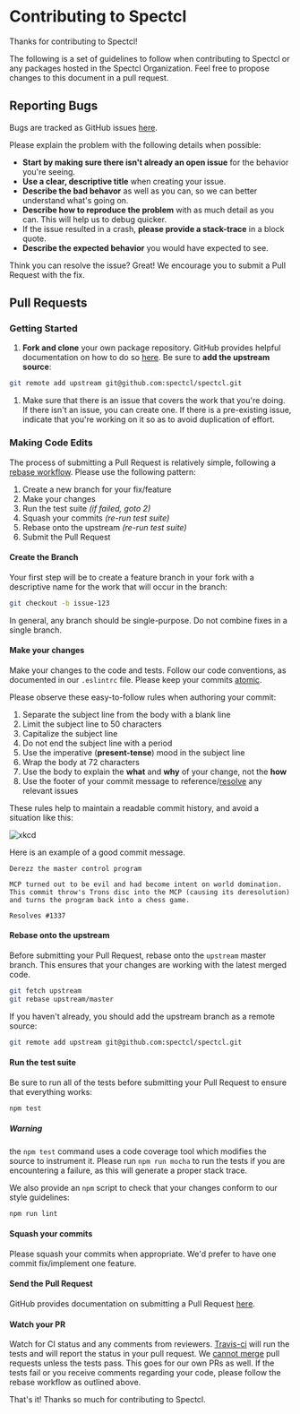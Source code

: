 # Contributing to Spectcl
Thanks for contributing to Spectcl!

The following is a set of guidelines to follow when contributing to Spectcl or any packages hosted
in the Spectcl Organization.  Feel free to propose changes to this document in a pull request.

## Reporting Bugs

Bugs are tracked as GitHub issues [here](https://github.com/spectcl/spectcl/issues).

Please explain the problem with the following details when possible:
- **Start by making sure there isn't already an open issue** for the behavior you're seeing.
- **Use a clear, descriptive title** when creating your issue.
- **Describe the bad behavor** as well as you can, so we can better understand what's going on.
- **Describe how to reproduce the problem** with as much detail as you can.  This will help us to debug
quicker.
- If the issue resulted in a crash, **please provide a stack-trace** in a block quote.
- **Describe the expected behavior** you would have expected to see.

Think you can resolve the issue? Great! We encourage you to submit a Pull Request with the fix.

## Pull Requests

### Getting Started

1. **Fork and clone** your own package repository.  GitHub provides helpful documentation on how to do so
[here](https://help.github.com/articles/fork-a-repo).  Be sure to **add the upstream source**:
```bash
git remote add upstream git@github.com:spectcl/spectcl.git
```
1. Make sure that there is an issue that covers the work that you're doing.  If there isn't an issue,
you can create one.  If there is a pre-existing issue, indicate that you're working on it so as
to avoid duplication of effort.

### Making Code Edits

The process of submitting a Pull Request is relatively simple, following a 
[rebase workflow](http://kensheedlo.com/essays/why-you-should-use-a-rebase-workflow/).  Please use the
following pattern:

1. Create a new branch for your fix/feature
1. Make your changes
1. Run the test suite *(if failed, goto 2)*
1. Squash your commits *(re-run test suite)*
1. Rebase onto the upstream *(re-run test suite)*
1. Submit the Pull Request

#### Create the Branch
Your first step will be to create a feature branch in your fork with a descriptive name for the work
that will occur in the branch:
```bash
git checkout -b issue-123
```

In general, any branch should be single-purpose.  Do not combine fixes in a single branch.

#### Make your changes
Make your changes to the code and tests.  Follow our code conventions, as documented in our `.eslintrc`
file.  Please keep your commits [atomic](http://seesparkbox.com/foundry/atomic_commits_with_git).

Please observe these easy-to-follow rules when authoring your commit:

1. Separate the subject line from the body with a blank line
1. Limit the subject line to 50 characters
1. Capitalize the subject line
1. Do not end the subject line with a period
1. Use the imperative (**present-tense**) mood in the subject line
1. Wrap the body at 72 characters
1. Use the body to explain the **what** and **why** of your change, not the **how**
1. Use the footer of your commit message to reference/[resolve](https://help.github.com/articles/closing-issues-via-commit-messages/) any relevant issues

These rules help to maintain a readable commit history, and avoid a situation like this:

![xkcd](http://imgs.xkcd.com/comics/git_commit.png)

Here is an example of a good commit message.
```
Derezz the master control program

MCP turned out to be evil and had become intent on world domination.
This commit throw's Trons disc into the MCP (causing its deresolution)
and turns the program back into a chess game.

Resolves #1337
```

#### Rebase onto the upstream
Before submitting your Pull Request, rebase onto the `upstream` master branch.  This ensures that
your changes are working with the latest merged code.
```bash
git fetch upstream
git rebase upstream/master
```

If you haven't already, you should add the upstream branch as a remote source:
```bash
git remote add upstream git@github.com:spectcl/spectcl.git
```

#### Run the test suite
Be sure to run all of the tests before submitting your Pull Request to ensure that everything works:
```bash
npm test
```

##### Warning
the `npm test` command uses a code coverage tool which modifies the source to instrument it. Please run `npm run mocha` to run the tests if you are encountering a failure, as this will generate a proper stack trace.


We also provide an `npm` script to check that your changes conform to our style guidelines:
```bash
npm run lint
```

#### Squash your commits
Please squash your commits when appropriate.  We'd prefer to have one commit fix/implement one feature.

#### Send the Pull Request
GitHub provides documentation on submitting a Pull Request
[here](https://help.github.com/articles/creating-a-pull-request).

#### Watch your PR
Watch for CI status and any comments from reviewers. [Travis-ci](https://travis-ci.org/spectcl/spectcl) will run the tests and will report the status in your pull request. We [cannot merge](https://help.github.com/articles/about-protected-branches/) pull requests unless the tests pass. This goes for our own PRs as well. If the tests fail or you receive comments regarding your code, please follow the rebase workflow as outlined above.

That's it! Thanks so much for contributing to Spectcl.


